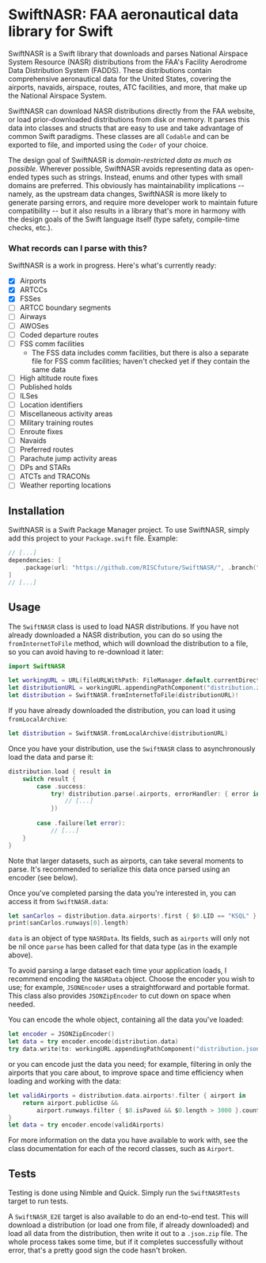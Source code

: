 # SwiftNASR: FAA aeronautical data library for Swift

SwiftNASR is a Swift library that downloads and parses National Airspace System
Resource (NASR) distributions from the FAA's Facility Aerodrome Data Distribution System
(FADDS). These distributions contain comprehensive aeronautical data for the United
States, covering the airports, navaids, airspace, routes, ATC facilities, and more, that
make up the National Airspace System.

SwiftNASR can download NASR distributions directly from the FAA website, or load
prior-downloaded distributions from disk or memory. It parses this data into classes and
structs that are easy to use and take advantage of common Swift paradigms. These
classes are all `Codable` and can be exported to file, and imported using the `Coder` of
your choice.

The design goal of SwiftNASR is _domain-restricted data as much as possible_. Wherever
possible, SwiftNASR avoids representing data as open-ended types such as strings.
Instead, enums and other types with small domains are preferred. This obviously has
maintainability implications -- namely, as the upstream data changes, SwiftNASR is more
likely to generate parsing errors, and require more developer work to maintain future
compatibility -- but it also results in a library that's more in harmony with the design goals
of the Swift language itself (type safety, compile-time checks, etc.).

### What records can I parse with this?

SwiftNASR is a work in progress. Here's what's currently ready:

- [x] Airports
- [x] ARTCCs
- [x] FSSes
- [ ] ARTCC boundary segments
- [ ] Airways
- [ ] AWOSes
- [ ] Coded departure routes
- [ ] FSS comm facilities
  - The FSS data includes comm facilities, but there is also a separate file for FSS comm
    facilities; haven't checked yet if they contain the same data
- [ ] High altitude route fixes
- [ ] Published holds
- [ ] ILSes
- [ ] Location identifiers
- [ ] Miscellaneous activity areas
- [ ] Military training routes
- [ ] Enroute fixes
- [ ] Navaids
- [ ] Preferred routes
- [ ] Parachute jump activity areas
- [ ] DPs and STARs
- [ ] ATCTs and TRACONs
- [ ] Weather reporting locations

## Installation

SwiftNASR is a Swift Package Manager project. To use SwiftNASR, simply add this project
to your `Package.swift` file. Example:

``` swift
// [...]
dependencies: [
    .package(url: "https://github.com/RISCfuture/SwiftNASR/", .branch("master")),
]
// [...]
```

## Usage

The `SwiftNASR` class is used to load NASR distributions. If you have not already
downloaded a NASR distribution, you can do so using the `fromInternetToFile`
method, which will download the distribution to a file, so you can avoid having to
re-download it later:

``` swift
import SwiftNASR

let workingURL = URL(fileURLWithPath: FileManager.default.currentDirectoryPath)
let distributionURL = workingURL.appendingPathComponent("distribution.zip")
let distribution = SwiftNASR.fromInternetToFile(distributionURL)!
```

If you have already downloaded the distribution, you can load it using
`fromLocalArchive`:

``` swift
let distribution = SwiftNASR.fromLocalArchive(distributionURL)
```

Once you have your distribution, use the `SwiftNASR` class to asynchronously load the
data and parse it:

``` swift
distribution.load { result in
    switch result {
        case .success:
            try! distribution.parse(.airports, errorHandler: { error in
                // [...]
            })
            
        case .failure(let error):
            // [...]
    }
}
```

Note that larger datasets, such as airports, can take several moments to parse. It's
recommended to serialize this data once parsed using an encoder (see below).

Once you've completed parsing the data you're interested in, you can access it from
`SwiftNASR.data`:

``` swift
let sanCarlos = distribution.data.airports!.first { $0.LID == "KSQL" }
print(sanCarlos.runways[0].length)
```

`data` is an object of type `NASRData`. Its fields, such as `airports` will only not be nil
once `parse` has been called for that data type (as in the example above).

To avoid parsing a large dataset each time your application loads, I recommend encoding
the `NASRData` object. Choose the encoder you wish to use; for example, `JSONEncoder`
uses a straightforward and portable format. This class also provides `JSONZipEncoder` to
cut down on space when needed.

You can encode the whole object, containing all the data you've loaded:

``` swift
let encoder = JSONZipEncoder()
let data = try encoder.encode(distribution.data)
try data.write(to: workingURL.appendingPathComponent("distribution.json.zip"))
```
or you can encode just the data you need; for example, filtering in only the airports that you
care about, to improve space and time efficiency when loading and working with the data:

``` swift
let validAirports = distribution.data.airports!.filter { airport in
    return airport.publicUse &&
        airport.runways.filter { $0.isPaved && $0.length > 3000 }.count > 0
}
let data = try encoder.encode(validAirports)
```

For more information on the data you have available to work with, see the class
documentation for each of the record classes, such as `Airport`.

## Tests

Testing is done using Nimble and Quick. Simply run the `SwiftNASRTests` target to run
tests.

A `SwiftNASR_E2E` target is also available to do an end-to-end test. This will download a
distribution (or load one from file, if already downloaded) and load all data from the
distribution, then write it out to a `.json.zip` file. The whole process takes some time, but
if it completes successfully without error, that's a pretty good sign the code hasn't broken.

